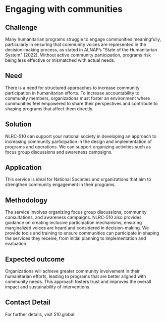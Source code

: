 # Engaging with communities

## Challenge 

Many humanitarian programs struggle to engage communities meaningfully, particularly in ensuring that community voices are represented in the decision-making process, as stated in ALNAP’s "State of the Humanitarian System" (2022). Without active community participation, programs risk being less effective or mismatched with actual needs. 

## Need 

There is a need for structured approaches to increase community participation in humanitarian efforts. To increase accountability to community members, organizations must foster an environment where communities feel empowered to share their perspectives and contribute to shaping programs that affect them directly. 

## Solution 

NLRC-510 can support your national society in developing an approach to increasing community participation in the design and implementation of programs and operations. We can support  organizing activities such as focus group discussions and awareness campaigns.  

## Application 

This service is ideal for National Societies and organizations that aim to strengthen community engagement in their programs. 

## Methodology 

The service involves organizing focus group discussions, community consultations, and awareness campaigns. NLRC-510 also provides guidance on creating inclusive participation mechanisms, ensuring marginalized voices are heard and considered in decision-making. We provide tools and training to ensure communities can participate in shaping the services they receive, from initial planning to implementation and evaluation. 

## Expected outcome 

Organizations will achieve greater community involvement in their humanitarian efforts, leading to programs that are better aligned with community needs. This approach fosters trust and improves the overall impact and sustainability of interventions. 

## Contact Detail 

For further details, visit 510.global. 
